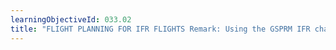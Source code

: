```yaml
---
learningObjectiveId: 033.02
title: "FLIGHT PLANNING FOR IFR FLIGHTS Remark: Using the GSPRM IFR charts. "
---
```



